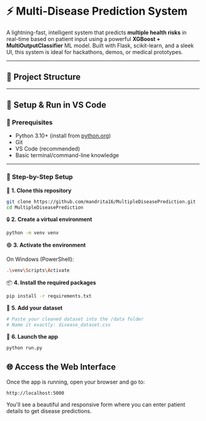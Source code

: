 # ⚡ Multi-Disease Prediction System

A lightning-fast, intelligent system that predicts **multiple health risks** in real-time based on patient input using a powerful **XGBoost + MultiOutputClassifier** ML model. Built with Flask, scikit-learn, and a sleek UI, this system is ideal for hackathons, demos, or medical prototypes.

---

## 📂 Project Structure



---

## 🚀 Setup & Run in VS Code

### 🧱 Prerequisites

- Python 3.10+ (install from [python.org](https://www.python.org/downloads/))
- Git
- VS Code (recommended)
- Basic terminal/command-line knowledge

---

### 🧪 Step-by-Step Setup

🧭 **1. Clone this repository**
```bash
git clone https://github.com/mandrita16/MultipleDiseasePrediction.git
cd MultipleDiseasePrediction
```

🔒 **2. Create a virtual environment**
```bash
python -m venv venv
```

🟢 **3. Activate the environment**

On Windows (PowerShell):

```bash
.\venv\Scripts\Activate
```

📦 **4. Install the required packages**

```bash
pip install -r requirements.txt
```

📄 **5. Add your dataset**

```bash
# Paste your cleaned dataset into the /data folder
# Name it exactly: disease_dataset.csv
```

🚀 **6. Launch the app**

```bash
python run.py
```


## 🌐 Access the Web Interface

  Once the app is running, open your browser and go to:
```bash
http://localhost:5000
```
You'll see a beautiful and responsive form where you can enter patient details to get disease predictions.







